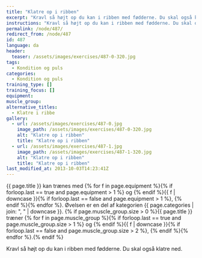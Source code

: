 ```yaml
---
title: "Klatre op i ribben"
excerpt: "Kravl så højt op du kan i ribben med fødderne. Du skal også klatre ned."
instructions: "Kravl så højt op du kan i ribben med fødderne. Du skal også klatre ned."
permalink: /node/487/
redirect_from: /node/487
id: 487
language: da
header:
  teaser: /assets/images/exercises/487-0-320.jpg
tags:
  - Kondition og puls
categories:
  - Kondition og puls
training_type: []
training_focus: []
equipment:
muscle_group:
alternative_titles:
  - Klatre i ribbe
gallery:
  - url: /assets/images/exercises/487-0.jpg
    image_path: /assets/images/exercises/487-0-320.jpg
    alt: "Klatre op i ribben"
    title: "Klatre op i ribben"
  - url: /assets/images/exercises/487-1.jpg
    image_path: /assets/images/exercises/487-1-320.jpg
    alt: "Klatre op i ribben"
    title: "Klatre op i ribben"
last_modified_at: 2013-10-03T14:23:41Z
---
```


{{ page.title }} kan trænes med {% for f in page.equipment %}{% if forloop.last == true and page.equipment > 1 %} og {% endif %}{{ f | downcase  }}{% if forloop.last == false and page.equipment > 1 %}, {% endif %}{% endfor %}. Øvelsen er en del af kategorien {{ page.categories | join: ", " | downcase }}. {% if page.muscle_group.size > 0 %}{{ page.title }} træner {% for f in page.muscle_group %}{% if forloop.last == true and page.muscle_group.size > 1 %} og {% endif %}{{ f | downcase }}{% if forloop.last == false and page.muscle_group.size > 2 %}, {% endif %}{% endfor %}.{% endif %}

Kravl så højt op du kan i ribben med fødderne. Du skal også klatre ned.
